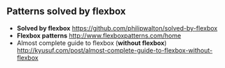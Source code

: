 ## Patterns solved by flexbox

- **Solved by flexbox** https://github.com/philipwalton/solved-by-flexbox
- **Flexbox patterns** http://www.flexboxpatterns.com/home
- Almost complete guide to flexbox (**without flexbox**) http://kyusuf.com/post/almost-complete-guide-to-flexbox-without-flexbox
